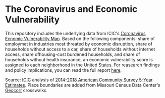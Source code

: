 # The Coronavirus and Economic Vulnerability

This repository includes the underlying data from ICIC's [Coronavirus Ecnomic Vulnerability Map](https://www.arcgis.com/home/webmap/viewer.html?webmap=f8bff4a0ac34460aa28240ba4332b047&extent=-71.2711,42.2376,-70.8663,42.4). Based on the following components: share of employmet in industries most threated by economic disruption, share of households without access to a car, share of households without internet access, share ofhousing-cost burdened households, and share of households without health insurance, an economic vulnerability score is assigned to each neighborhood in the United States. For reasearch findings and policy implications, you can read the full report [here](https://icic.org/wp-content/uploads/2020/04/ICIC_Coronavirus_EconVul_Brief_web.pdf).

Source: [ICIC](icic.org) analysis of [2014-2018 American Community Survey 5-Year Estimates](https://www.census.gov/data/developers/data-sets/acs-5year.2018.html). Place boundaries are added from Missouri Census Data Center's [Geocorr](https://mcdc.missouri.edu/applications/geocorr.html) crosswalks. 
